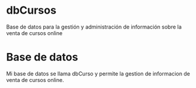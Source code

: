 # dbCursos
Base de datos para la gestión y administración de información sobre la venta de cursos online

# Base de datos
Mi base de datos se llama dbCurso y permite la gestion de informacion de venta de cursos online.